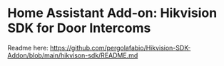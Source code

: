 # Home Assistant Add-on: Hikvision SDK for Door Intercoms

Readme here: https://github.com/pergolafabio/Hikvision-SDK-Addon/blob/main/hikvison-sdk/README.md

